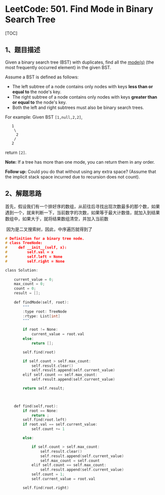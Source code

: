 # LeetCode: 501. Find Mode in Binary Search Tree

[TOC]

## 1、题目描述





Given a binary search tree (BST) with duplicates, find all the [mode(s)](https://en.wikipedia.org/wiki/Mode_(statistics)) (the most frequently occurred element) in the given BST.

Assume a BST is defined as follows:

- The left subtree of a node contains only nodes with keys **less than or equal to** the node's key.
- The right subtree of a node contains only nodes with keys **greater than or equal to** the node's key.
- Both the left and right subtrees must also be binary search trees.

For example:
Given BST `[1,null,2,2]`,

```
   1
    \
     2
    /
   2
```

return `[2]`.

**Note:** If a tree has more than one mode, you can return them in any order.

**Follow up:** Could you do that without using any extra space? (Assume that the implicit stack space incurred due to recursion does not count).



## 2、解题思路

​	首先，假设我们有一个排好序的数组，从前往后寻找出现次数最多的那个数，如果遇到一个，就来判断一下，当前数字的次数，如果等于最大计数值，就加入到结果数组中，如果大于，就将结果数组清空，并加入当前数

​	因为是二叉搜索树，因此，中序遍历就得到了

```c
# Definition for a binary tree node.
# class TreeNode:
#     def __init__(self, x):
#         self.val = x
#         self.left = None
#         self.right = None

class Solution:
    
    current_value = 0;
    max_count = 0;
    count = 0;
    result = [];
    
    def findMode(self, root):
        """
        :type root: TreeNode
        :rtype: List[int]
        """

        if root != None:
            current_value = root.val
        else:
            return [];

        self.find(root)

        if self.count > self.max_count:
            self.result.clear()
            self.result.append(self.current_value) 
        elif self.count == self.max_count:
            self.result.append(self.current_value) 

        return self.result;


        
    def find(self,root):
        if root == None:
            return ;
        self.find(root.left)
        if root.val == self.current_value:
            self.count += 1

        else:

            if self.count > self.max_count:
                self.result.clear()
                self.result.append(self.current_value) 
                self.max_count = self.count
            elif self.count == self.max_count:
                self.result.append(self.current_value) 
            self.count = 1;
            self.current_value = root.val

        self.find(root.right)
```








